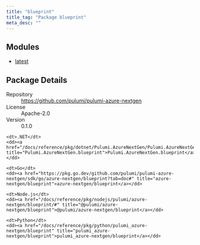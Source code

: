 ```yaml
---
title: "blueprint"
title_tag: "Package blueprint"
meta_desc: ""
---
```


<!-- WARNING: this file was generated by Pulumi Docs Generator. -->
<!-- Do not edit by hand unless you're certain you know what you are doing! -->



<h2 id="modules">Modules</h2>
<ul class="api">
    <li><a href="latest/" title="latest"><span class="symbol module"></span>latest</a></li>
</ul>

<h2 id="package-details">Package Details</h2>
<dl class="package-details">
	<dt>Repository</dt>
	<dd><a href="https://github.com/pulumi/pulumi-azure-nextgen">https://github.com/pulumi/pulumi-azure-nextgen</a></dd>
	<dt>License</dt>
	<dd>Apache-2.0</dd>
	<dt>Version</dt>
	<dd>0.1.0</dd>
</dl>



<dl class="tabular">

    <dt>.NET</dt>
    <dd><a href="/docs/reference/pkg/dotnet/Pulumi.AzureNextGen/Pulumi.AzureNextGen.blueprint.html" title="Pulumi.AzureNextGen.blueprint">Pulumi.AzureNextGen.blueprint</a></dd>

    <dt>Go</dt>
    <dd><a href="https://pkg.go.dev/github.com/pulumi/pulumi-azure-nextgen/sdk/go/azure-nextgen/blueprint?tab=doc#" title="azure-nextgen/blueprint">azure-nextgen/blueprint</a></dd>

    <dt>Node.js</dt>
    <dd><a href="/docs/reference/pkg/nodejs/pulumi/azure-nextgen/blueprint/#" title="@pulumi/azure-nextgen/blueprint">@pulumi/azure-nextgen/blueprint</a></dd>

    <dt>Python</dt>
    <dd><a href="/docs/reference/pkg/python/pulumi_azure-nextgen/blueprint" title="pulumi_azure-nextgen/blueprint">pulumi_azure-nextgen/blueprint</a></dd>

</dl>

